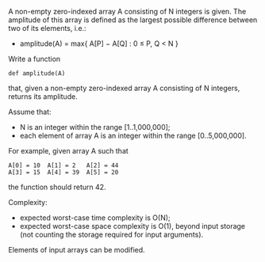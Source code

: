 A non-empty zero-indexed array A consisting of N integers is given. The
amplitude of this array is defined as the largest possible difference between
two of its elements, i.e.:

* amplitude(A) = max{ A[P] − A[Q] : 0 ≤ P, Q < N }

Write a function

    def amplitude(A)

that, given a non-empty zero-indexed array A consisting of N integers, returns
its amplitude.

Assume that:

* N is an integer within the range [1..1,000,000];
* each element of array A is an integer within the range [0..5,000,000].

For example, given array A such that

    A[0] = 10  A[1] = 2   A[2] = 44
    A[3] = 15  A[4] = 39  A[5] = 20

the function should return 42.

Complexity:

* expected worst-case time complexity is O(N);
* expected worst-case space complexity is O(1), beyond input storage (not
counting the storage required for input arguments).

Elements of input arrays can be modified.
